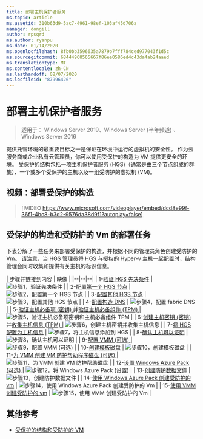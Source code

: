 ```yaml
---
title: 部署主机保护者服务
ms.topic: article
ms.assetid: 310b63d9-5ac7-4961-98ef-103af45d706a
manager: dongill
author: rpsqrd
ms.author: ryanpu
ms.date: 01/14/2020
ms.openlocfilehash: 8fb0bb3596635a7879b7fff784ced977043f1d5c
ms.sourcegitcommit: 68444968565667f86ee0586ed4c43da4ab24aaed
ms.translationtype: MT
ms.contentlocale: zh-CN
ms.lasthandoff: 08/07/2020
ms.locfileid: "87996426"
---
```

# <a name="deploying-the-host-guardian-service"></a>部署主机保护者服务

>适用于： Windows Server 2019、Windows Server (半年频道) 、Windows Server 2016

提供托管环境的最重要目标之一是保证在环境中运行的虚拟机的安全性。 作为云服务商或企业私有云管理员，你可以使用受保护的构造为 VM 提供更安全的环境。 受保护的结构包括一项主机保护者服务 (HGS)（通常是由三个节点组成的群集）、一个或多个受保护的主机以及一组受防护的虚拟机 (VM)。

## <a name="video-deploying-a-guarded-fabric"></a>视频：部署受保护的构造

> [!VIDEO https://www.microsoft.com/videoplayer/embed/dcd8e99f-36f1-4bc8-b3d2-9576da38d9f1?autoplay=false]

## <a name="deployment-tasks-for-guarded-fabrics-and-shielded-vms"></a>受保护的构造和受防护的 Vm 的部署任务

下表分解了一些任务来部署受保护的构造，并根据不同的管理员角色创建受防护的 Vm。 请注意，当 HGS 管理员将 HGS 与授权的 Hyper-v 主机一起配置时，结构管理会同时收集和提供有关主机的标识信息。

| 步骤并链接到内容 | 映像 |
|--|--|--|
| 1-[验证 HGS 先决条件](guarded-fabric-prepare-for-hgs.md) | ![步骤1，验证先决条件](../media/Guarded-Fabric-Shielded-VM/guarded-host-verify.png) |
| 2-[配置第一个 HGS 节点](guarded-fabric-choose-where-to-install-hgs.md) | ![步骤2，配置第一个 HGS 节点](../media/Guarded-Fabric-Shielded-VM/guarded-host-configure-first-hgs-node.png) |
| 3-[配置其他 HGS 节点](guarded-fabric-configure-additional-hgs-nodes.md) | ![步骤3，配置其他 HGS 节点](../media/Guarded-Fabric-Shielded-VM/guarded-host-configure-secondary-hgs-nodes.png) |
| 4-[配置构造 DNS](guarded-fabric-configuring-fabric-dns.md) | ![步骤4，配置 fabric DNS](../media/Guarded-Fabric-Shielded-VM/guarded-host-configure-fabric-dns.png) |
| 5-[验证主机必备项 (密钥) ](guarded-fabric-guarded-host-prerequisites.md#host-key-attestation)并[验证主机必备组件 (TPM) ](guarded-fabric-guarded-host-prerequisites.md#tpm-trusted-attestation) | ![步骤5，验证主机必备项密钥和主机必备组件 TPM](../media/Guarded-Fabric-Shielded-VM/guarded-host-verify.png) |
| 6-[创建主机密钥 (密钥) ](guarded-fabric-create-host-key.md)并[收集主机信息 (TPM) ](guarded-fabric-tpm-trusted-attestation-capturing-hardware.md) | ![步骤6，创建主机密钥并收集主机信息](../media/Guarded-Fabric-Shielded-VM/guarded-host-collect-info-from-hosts.png) |
| 7-[将 HGS 配置为主机信息](guarded-fabric-add-host-information-to-hgs.md) | ![步骤7，将主机信息添加到 HGS](../media/Guarded-Fabric-Shielded-VM/guarded-host-configure-hgs-with-host-info.png) |
| 8-[确认主机可以证明](guarded-fabric-confirm-hosts-can-attest-successfully.md) | ![步骤8，确认主机可以证明](../media/Guarded-Fabric-Shielded-VM/guarded-host-confirm-hosts-attest.png) |
| 9-[配置 VMM (可选) ](/system-center/vmm/deploy-guarded-host-fabric?view=sc-vmm-2019) | ![步骤9，配置 VMM (可选) ](../media/Guarded-Fabric-Shielded-VM/guarded-host-configure-vmm.png) |
| 10-[创建模板磁盘](guarded-fabric-create-a-shielded-vm-template.md) | ![步骤10，创建模板磁盘](../media/Guarded-Fabric-Shielded-VM/guarded-host-create-template-disk.png) |
| 11-[为 VMM 创建 VM 防护帮助程序磁盘 (可选) ](guarded-fabric-vm-shielding-helper-vhd.md) | ![步骤11，为 VMM 创建 VM 防护帮助磁盘](../media/Guarded-Fabric-Shielded-VM/guarded-host-create-helper-disk.png) |
| 12-[设置 Windows Azure Pack (可选) ](guarded-fabric-shielded-vm-windows-azure-pack.md) | ![步骤12，将 Windows Azure Pack (设置) ](../media/Guarded-Fabric-Shielded-VM/guarded-host-windows-azure-pack.png) |
| 13-[创建防护数据文件](guarded-fabric-tenant-creates-shielding-data.md) | ![步骤13，创建防护数据文件](../media/Guarded-Fabric-Shielded-VM/guarded-host-shielding-data-file.png) |
| 14-[使用 Windows Azure Pack 创建受防护的 vm](guarded-fabric-shielded-vm-windows-azure-pack.md) | ![步骤14，使用 Windows Azure Pack 创建受防护的 Vm](../media/Guarded-Fabric-Shielded-VM/guarded-host-shielded-vms.png) |
| 15-[使用 VMM 创建受防护的 vm](/system-center/vmm/guarded-deploy-vm?view=sc-vmm-2019) | ![步骤15，使用 VMM 创建受防护的 Vm](../media/Guarded-Fabric-Shielded-VM/guarded-host-shielded-vms.png) |

## <a name="additional-references"></a>其他参考

- [受保护的结构和受防护的 VM](guarded-fabric-and-shielded-vms-top-node.md)
